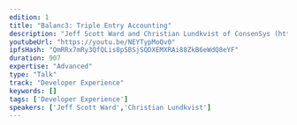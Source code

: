 ```yaml
---
edition: 1
title: "Balanc3: Triple Entry Accounting"
description: "Jeff Scott Ward and Christian Lundkvist of ConsenSys (https://consensys.net/) presents on Balanc3, a smart contract powered Triple-Entry Accounting system."
youtubeUrl: "https://youtu.be/NEYTypMoQv0"
ipfsHash: "QmRRx7mRy3QfQLis8pSBSjSQDXEMXRAi88ZkB6eWdQ8eYF"
duration: 907
expertise: "Advanced"
type: "Talk"
track: "Developer Experience"
keywords: []
tags: ['Developer Experience']
speakers: ['Jeff Scott Ward','Christian Lundkvist']
---
```

